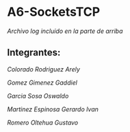 # A6-SocketsTCP
_Archivo log incluido en la parte de arriba_
## Integrantes:
_Colorado Rodriguez Arely_

_Gomez Gimenez Gaddiel_

_Garcia Sosa Oswaldo_

_Martinez Espinosa Gerardo Ivan_

_Romero Oltehua Gustavo_
